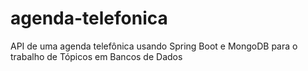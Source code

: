 # agenda-telefonica
API de uma agenda telefônica usando Spring Boot e MongoDB para o trabalho de Tópicos em Bancos de Dados
